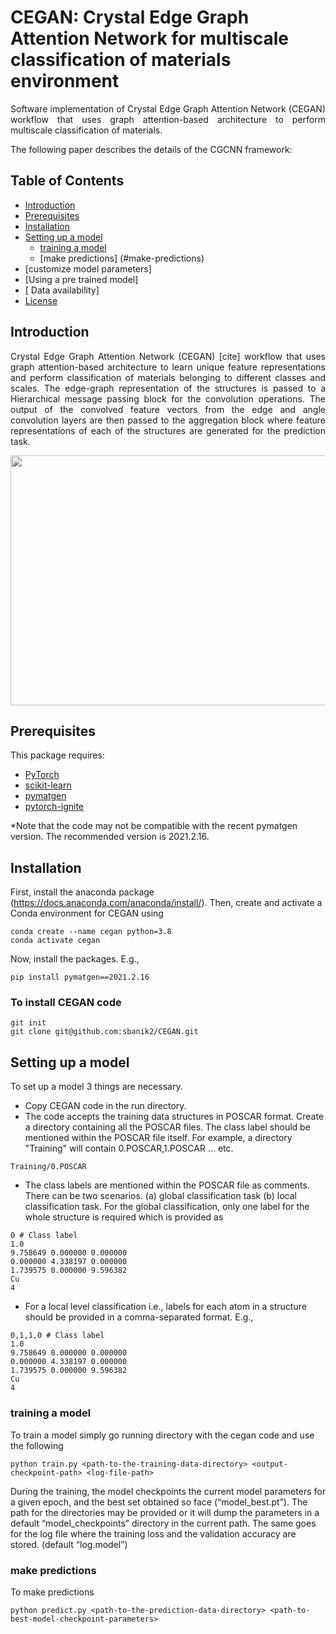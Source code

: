 # CEGAN: Crystal Edge Graph Attention Network for multiscale classification of materials environment

<p align="justify"> Software implementation of Crystal Edge Graph Attention Network (CEGAN) workflow that uses graph attention-based architecture to perform multiscale classification of materials. </p>

The following paper describes the details of the CGCNN framework:

## Table of Contents
- [Introduction](#Introduction)
- [Prerequisites](#prerequisites)
- [Installation](#installation)
- [Setting up a model](#Setting-up-a-model)
	- [training a model](#training-a-model)
	- [make predictions] (#make-predictions)
- [customize model parameters]
- [Using a pre trained model]
- [ Data availability]
- [License](#license)

## Introduction
<p align="justify"> Crystal Edge Graph Attention Network (CEGAN) [cite] workflow that uses graph attention-based architecture to learn unique feature representations and perform classification of materials belonging to different classes and scales. The edge-graph representation of the structures is passed to a Hierarchical message passing block for the convolution operations. The output of the convolved feature vectors from the edge and angle convolution layers are then passed to the aggregation block where feature representations of each of the structures are generated for the prediction task. </p>


<p align="center"> <a href="url"><img src="https://github.com/sbanik2/CEGAN/blob/main/Figs/Workflow.png" align="centre" height="400" width="600" ></a> </p>



## Prerequisites
This package requires:
- [PyTorch](http://pytorch.org)
- [scikit-learn](http://scikit-learn.org/stable/)
- [pymatgen]( https://pymatgen.org/)
- [pytorch-ignite](https://pytorch.org/ignite/index.html)

*Note that the code may not be compatible with the recent pymatgen version. The recommended version is 2021.2.16.

## Installation
First, install the anaconda package (https://docs.anaconda.com/anaconda/install/). Then, create and activate a Conda environment for CEGAN using
```
conda create --name cegan python=3.8
conda activate cegan
```
Now, install the packages. E.g.,
```
pip install pymatgen==2021.2.16
```
### To install CEGAN code
```
git init
git clone git@github.com:sbanik2/CEGAN.git
```
## Setting up a model
To set up a model 3 things are necessary.
-	Copy CEGAN code in the run directory.
-	The code accepts the training data structures in POSCAR format. Create a directory containing all the POSCAR files. The class label should be mentioned within the POSCAR file itself. For example, a directory "Training" will contain 0.POSCAR,1.POSCAR … etc.
``` 
Training/0.POSCAR
 ```
-	The class labels are mentioned within the POSCAR file as comments. There can be two scenarios. (a) global classification task (b) local classification task. For the global classification, only one label for the whole structure  is required which is provided as
```
0 # Class label
1.0
9.758649 0.000000 0.000000
0.000000 4.338197 0.000000
1.739575 0.000000 9.596382
Cu
4
```
-	For a local level classification i.e., labels for each atom in a structure should be provided in a comma-separated format. E.g.,
```
0,1,1,0 # Class label
1.0
9.758649 0.000000 0.000000
0.000000 4.338197 0.000000
1.739575 0.000000 9.596382
Cu
4
```

### training a model
To train a model simply go running directory with the cegan code and use the following
```
python train.py <path-to-the-training-data-directory> <output-checkpoint-path> <log-file-path>
```
During the training, the model checkpoints the current model parameters for a given epoch, and the best set obtained so face (“model_best.pt”). The path for the directories may be provided or it will dump the parameters in a default “model_checkpoints” directory in the current path. The same goes for the log file where the training loss and the validation accuracy are stored. (default “log.model”) 
### make predictions
To make predictions 
```
python predict.py <path-to-the-prediction-data-directory> <path-to-best-model-checkpoint-parameters>
```

